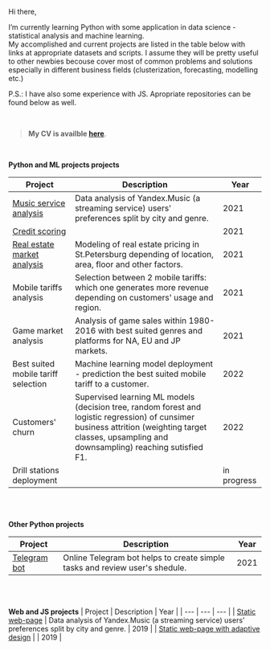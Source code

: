 Hi there,
<p>I’m currently learning Python with some application in data science - statistical analysis and machine learning.
  <br>My accomplished and current projects are listed in the table below with links at appropriate datasets and scripts. I assume they will be pretty useful to other newbies becouse cover most of common problems and solutions especially in different business fields (clusterization, forecasting, modelling etc.) 
</p>
<p>P.S.: I have also some experience with JS. Apropriate repositories can be found below as well.</p>

<br>

> <b>My CV is availble <a href="https://drive.google.com/file/d/1wiQ9PNbKDWzqyKveq5FxwT7W68CHhYjs/view?usp=sharing">here</a></b>.

<br>



<!--
**roman-krasowski/roman-krasowski** is a ✨ _special_ ✨ repository because its `README.md` (this file) appears on your GitHub profile.

Here are some ideas to get you started:

- 🔭 I’m currently working on ...
- 🌱 I’m currently learning ...
- 👯 I’m looking to collaborate on ...
- 🤔 I’m looking for help with ...
- 💬 Ask me about ...
- 📫 How to reach me: ...
- 😄 Pronouns: ...
- ⚡ Fun fact: ...
-->
<b>Python and ML projects projects</b>

| Project | Description | Year |
| --- | --- | --- |
| <a href="https://github.com/roman-krasowski/yandex-ds/blob/master/project1-yandex-music.ipynb">Music service analysis</a> | Data analysis of Yandex.Music (a streaming service) users' preferences split by city and genre. | 2021 |
| <a href="https://github.com/roman-krasowski/yandex-ds/blob/master/project2-pil-research.ipynb">Credit scoring</a> | | 2021 |
| <a href="https://github.com/roman-krasowski/yandex-ds/blob/master/project3-real-estate.ipynb">Real estate market analysis</a> | Modeling of real estate pricing in St.Petersburg depending of location, area, floor and other factors. | 2021 |
| Mobile tariffs analysis  | Selection between 2 mobile tariffs: which one generates more revenue depending on customers' usage and region. | 2021 |
| Game market analysis | Analysis of game sales within 1980-2016 with best suited genres and platforms for NA, EU and JP markets. | 2021 |
| Best suited mobile tariff selection | Machine learning model deployment - prediction the best suited mobile tariff to a customer. | 2022 |
| Customers' churn | Supervised learning ML models (decision tree, random forest and logistic regression) of cunsimer business attrition (weighting target classes, upsampling and downsampling) reaching sutisfied F1. | 2022 |
| Drill stations deployment |  | in progress |

<br>
<br>

<b>Other Python projects</b>

| Project | Description | Year |
| --- | --- | --- |
| <a href="https://github.com/roman-krasowski/telebot/tree/main">Telegram bot</a> | Online Telegram bot helps to create simple tasks and review user's shedule. | 2021 |

<br>
<br>

<b>Web and JS projects</b>
| Project | Description | Year |
| --- | --- | --- |
| <a href="https://github.com/roman-krasowski/yandex-ds/blob/master/project1-yandex-music.ipynb">Static web-page</a> | Data analysis of Yandex.Music (a streaming service) users' preferences split by city and genre. | 2019 |
| <a href="https://github.com/roman-krasowski/diploma-adaptive-web-design">Static web-page with adaptive design</a> | | 2019 |
